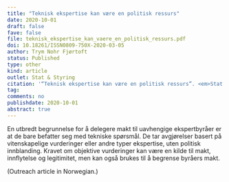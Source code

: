 ```yaml
---
title: "Teknisk ekspertise kan være en politisk ressurs"
date: 2020-10-01
draft: false
fave: false
file: teknisk_ekspertise_kan_vaere_en_politisk_ressurs.pdf
doi: 10.18261/ISSN0809-750X-2020-03-05
author: Trym Nohr Fjørtoft
status: Published
type: other
kind: article
outlet: Stat & Styring
citation: '“Teknisk ekspertise kan være en politisk ressurs”. <em>Stat & styring</em>.'
tag: 
comments: no
publishdate: 2020-10-01
abstract: true
---
```


En utbredt begrunnelse for å delegere makt til uavhengige ekspertbyråer er at de bare befatter seg med tekniske spørsmål. De tar avgjørelser basert på vitenskapelige vurderinger eller andre typer ekspertise, uten politisk innblanding. Kravet om objektive vurderinger kan være en kilde til makt, innflytelse og legitimitet, men kan også brukes til å begrense byråers makt.

(Outreach article in Norwegian.)